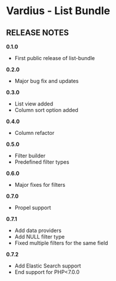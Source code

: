 Vardius - List Bundle
======================================

RELEASE NOTES
----------------
**0.1.0**

- First public release of list-bundle

**0.2.0**

- Major bug fix and updates

**0.3.0**

- List view added
- Column sort option added

**0.4.0**

- Column refactor

**0.5.0**

- Filter builder
- Predefined filter types

**0.6.0**

- Major fixes for filters

**0.7.0**

- Propel support

**0.7.1**

- Add data providers
- Add NULL filter type
- Fixed multiple filters for the same field

**0.7.2**

- Add Elastic Search support
- End support for PHP<7.0.0